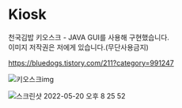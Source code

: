 # Kiosk
천국김밥 키오스크 - JAVA GUI를 사용해 구현했습니다.<br>
이미지 저작권은 저에게 있습니다.(무단사용금지)

https://bluedogs.tistory.com/211?category=991247

![키오스크img](https://user-images.githubusercontent.com/74134181/169518146-a7e2c4e4-e0e4-46e6-9d56-d725ddd24c45.png)

![스크린샷 2022-05-20 오후 8 25 52](https://user-images.githubusercontent.com/74134181/169518315-5c9f70fd-5329-4911-b698-5a044c204056.png)
